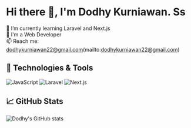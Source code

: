 # Hi there 👋, I'm Dodhy Kurniawan. Ss

🌱 I’m currently learning Laravel and Next.js  
💼 I'm a Web Developer  
📫 Reach me: dodhykurniawan22@gmail.com(mailto:dodhykurniawan22@gmail.com)

## 🔧 Technologies & Tools
![JavaScript](https://img.shields.io/badge/-JavaScript-333?style=flat&logo=javascript)
![Laravel](https://img.shields.io/badge/-Laravel-333?style=flat&logo=laravel)
![Next.js](https://img.shields.io/badge/-Next.js-333?style=flat&logo=next.js)

## 📈 GitHub Stats
![Dodhy's GitHub stats](https://github-readme-stats.vercel.app/api?username=DodhyKss&show_icons=true&theme=radical)

